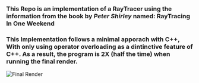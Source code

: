 ### This Repo is an implementation of a RayTracer using the information from the book by *Peter Shirley* named: **RayTracing In One Weekend** 

### This Implementation follows a minimal apporach with C++, With only using operator overloading as a dintinctive feature of C++. As a result, the program is 2X (half the time) when running the final render.

![Final Render](/Users/alia/.tmp/rtiawe/MyImage.png "Final Render")

